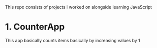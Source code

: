 This repo consists of projects I worked on alongside learning JavaScript

# 1. CounterApp
This app basically counts items basically by increasing values by 1

